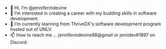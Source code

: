 - 👋 Hi, I’m @jennifermdevine
- 👀 I’m interested in creating a career with my budding skills in software development.
- 🌱 I’m currently learning from ThriveDX's software development program hosted out of UNLV.
- 📫 How to reach me ... jennifermdevine88@gmail or jemidev#1897 on Discord.

<!---
jennifermdevine/jennifermdevine is a ✨ special ✨ repository because its `README.md` (this file) appears on your GitHub profile.
You can click the Preview link to take a look at your changes.
--->
